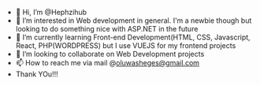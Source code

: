- 👋 Hi, I’m @Hephzihub
- 👀 I’m interested in Web development in general. I'm a newbie though but looking to do something nice with ASP.NET in the future
- 🌱 I’m currently learning Front-end Development(HTML, CSS, Javascript, React, PHP(WORDPRESS) but I use VUEJS for my frontend projects
- 💞️ I’m looking to collaborate on Web Development projects
- 📫 How to reach me via mail @oluwasheges@gmail.com
- Thank YOu!!!

<!---
Hephzihub/Hephzihub is a ✨ special ✨ repository because its `README.md` (this file) appears on your GitHub profile.
You can click the Preview link to take a look at your changes.
--->

